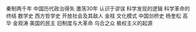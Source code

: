 秦制两千年
中国历代政治得失
激荡30年
认识于谬误
科学发现的逻辑
科学革命的终结
数学史
西方哲学史
开放社会及其敌人
金枝
文化模式
中国剑桥史
杨奎松 高华
金观涛
美国的民主
旧制度与大革命
乌合之众
极权主义的起源
